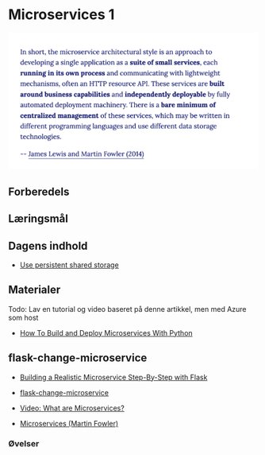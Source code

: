
# Microservices 1

![](_static/img/microsevices_quote.png)

## Forberedels
## Læringsmål

## Dagens indhold
* [Use persistent shared storage](https://learn.microsoft.com/en-us/azure/app-service/configure-custom-container?pivots=container-linux&tabs=debian#use-persistent-shared-storage)

## Materialer
Todo: Lav en tutorial og video baseret på denne artikkel, men med Azure som host
* [How To Build and Deploy Microservices With Python](https://kinsta.com/blog/python-microservices/)

## flask-change-microservice

* [Building a Realistic Microservice Step-By-Step with Flask](https://www.youtube.com/watch?v=QauGyIdGiNc)
* [flask-change-microservice](https://github.com/noahgift/flask-change-microservice/tree/main)



* [Video: What are Microservices?](https://www.youtube.com/watch?v=CdBtNQZH8a4)
* [Microservices (Martin Fowler)](https://martinfowler.com/articles/microservices.html)

<!-- * [Video: Microservices • Martin Fowler • GOTO 2014](https://www.youtube.com/watch?v=wgdBVIX9ifA)-->


### Øvelser




